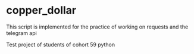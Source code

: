 # copper_dollar
This script is implemented for the practice of working on requests and the telegram api

Test project of students of cohort 59 python